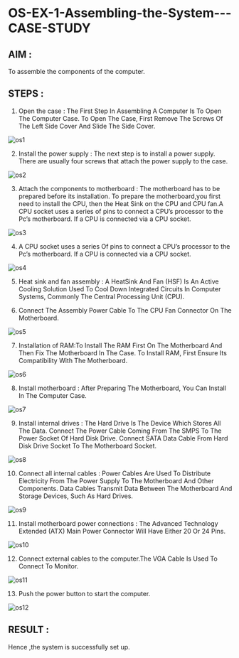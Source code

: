 # OS-EX-1-Assembling-the-System---CASE-STUDY

## AIM :
To assemble the components of the computer.

## STEPS :

1. Open the case : The First Step In Assembling A Computer Is To Open The Computer Case. To Open The Case, First Remove The Screws Of The Left Side Cover And Slide The Side Cover.

![os1](https://github.com/Skanthasishanth/OS-EX-1-Assembling-the-System---CASE-STUDY/assets/118298456/0369d2f0-06ea-4d78-b97b-185afc838a2b)


2. Install the power supply : The next step is to install a power supply. There are usually four screws that attach the power supply to the case.

![os2](https://github.com/Skanthasishanth/OS-EX-1-Assembling-the-System---CASE-STUDY/assets/118298456/af050c10-deed-442d-827d-73f2a8e62dc2)

3. Attach the components to motherboard : The motherboard has to be prepared before its installation. To prepare the motherboard,you first need to install the CPU, then the Heat Sink on the CPU and CPU fan.A CPU socket uses a series of pins to connect a CPU’s processor to the Pc’s motherboard. If a CPU is connected via a CPU socket.

![os3](https://github.com/Skanthasishanth/OS-EX-1-Assembling-the-System---CASE-STUDY/assets/118298456/4b900693-3b36-4df5-b364-47095adf6c21)

4. A CPU socket uses a series Of pins to connect a CPU’s processor to the Pc’s motherboard. If a CPU is connected via a CPU socket.

![os4](https://github.com/Skanthasishanth/OS-EX-1-Assembling-the-System---CASE-STUDY/assets/118298456/2d154dd6-f322-46d8-a5af-b7a2d114b13a)

5. Heat sink and fan assembly : A HeatSink And Fan (HSF) Is An Active Cooling Solution Used To Cool Down Integrated Circuits In Computer Systems, Commonly The Central Processing Unit (CPU).

6. Connect The Assembly Power Cable To The CPU Fan Connector On The Motherboard.

![os5](https://github.com/Skanthasishanth/OS-EX-1-Assembling-the-System---CASE-STUDY/assets/118298456/fc6fd468-f31a-4426-9304-ae07c4a11e9d)

7. Installation of RAM:To Install The RAM First On The Motherboard And Then Fix The Motherboard In The Case. To Install RAM, First Ensure Its Compatibility With The Motherboard.

![os6](https://github.com/Skanthasishanth/OS-EX-1-Assembling-the-System---CASE-STUDY/assets/118298456/fbd160d1-966d-4d15-a654-10948d1965a2)

8. Install motherboard : After Preparing The Motherboard, You Can Install In The Computer Case.


![os7](https://github.com/Skanthasishanth/OS-EX-1-Assembling-the-System---CASE-STUDY/assets/118298456/ec45cc69-3fa9-4e9a-bfd5-1265c6ddd856)

9. Install internal drives : The Hard Drive Is The Device Which Stores All The Data. Connect The Power Cable Coming From The SMPS To The Power Socket Of Hard Disk Drive. Connect SATA Data Cable From Hard Disk Drive Socket To The Motherboard Socket.


![os8](https://github.com/Skanthasishanth/OS-EX-1-Assembling-the-System---CASE-STUDY/assets/118298456/ac281c93-e2ed-45b6-93f8-0a0bc315ea8b)

10. Connect all internal cables : Power Cables Are Used To Distribute Electricity From The Power Supply To The Motherboard And Other Components. Data Cables Transmit Data Between The Motherboard And Storage Devices, Such As Hard Drives.

![os9](https://github.com/Skanthasishanth/OS-EX-1-Assembling-the-System---CASE-STUDY/assets/118298456/4ba89d76-cca6-4e14-bbfe-3974841405c9)

11. Install motherboard power connections : The Advanced Technology Extended (ATX) Main Power Connector Will Have Either 20 Or 24 Pins.

![os10](https://github.com/Skanthasishanth/OS-EX-1-Assembling-the-System---CASE-STUDY/assets/118298456/dd15f2d5-75cc-4e85-9fcb-95216edfcc8d)

12. Connect external cables to the computer.The VGA Cable Is Used To Connect To Monitor.
    
![os11](https://github.com/Skanthasishanth/OS-EX-1-Assembling-the-System---CASE-STUDY/assets/118298456/cdb93ab8-aab9-4e4a-a320-ae2b66f96b7d)

13. Push the power button to start the computer.
    
![os12](https://github.com/Skanthasishanth/OS-EX-1-Assembling-the-System---CASE-STUDY/assets/118298456/746ad373-ba82-45c6-972f-6ed83afbb0ae)



## RESULT :
Hence ,the system is successfully set up.
